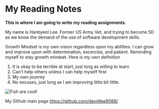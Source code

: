 # My Reading Notes

**This is where I am going to write my reading assignments**. 

My name is Hanbyeol Lee. Former US Army Vet, and trying to become SD as we know the demand of the use of software development skills. 

Growth Mindset is my own vision regardless upon my ablilties. I can grow and improve upon with determination, excercise, and patient. Reminding myself to stay growth mindset.
Here is my own definition

1. It is okay to be terrible at start, just long as willing to learn
2. Can't help others unless I can help myself first
3. My own jounrey
4. No excuses, just long as I am improving little bit little.


![Fish are cool!](https://www.google.com/search?q=picture+of+fish+jpg&tbm=isch&ved=2ahUKEwiek8nUps74AhW-LTQIHfjxCSIQ2-cCegQIABAA&oq=picture+of+fish+jpg&gs_lcp=CgNpbWcQAzoECCMQJzoECAAQQzoFCAAQgAQ6BAgAEBhQ2gdY3xBguBFoAHAAeACAAXeIAdwDkgEDNC4xmAEAoAEBqgELZ3dzLXdpei1pbWfAAQE&sclient=img&ei=Vfy5Yt6UKb7b0PEP-OOnkAI&bih=760&biw=1536#imgrc=JvoEEo0qDCyi7M)


My Github main page <https://github.com/davidlee9088/>

